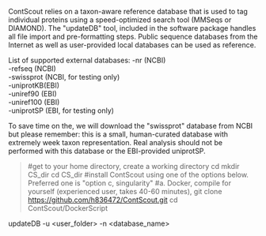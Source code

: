 ContScout relies on a taxon-aware reference database that is used to tag individual proteins using a speed-optimized search tool (MMSeqs or DIAMOND). The "updateDB" tool, included in the software package handles all file import and pre-formatting steps. Public sequence databases from the Internet as well as user-provided local databases can be used as reference. 

List of supported external databases:
-nr (NCBI)  
-refseq (NCBI)  
-swissprot (NCBI, for testing only)  
-uniprotKB(EBI)   
-uniref90 (EBI)  
-uniref100 (EBI)  
-uniprotSP (EBI, for testing only)

To save time on the, we will download the "swissprot" database from NCBI but please remember: this is a small, human-curated database with extremely week taxon representation. Real analysis should not be performed with this database or the EBI-provided uniprotSP.

>#get to your home directory, create a working directory
>cd
>mkdir CS_dir
>cd CS_dir
>#install ContScout using one of the options below. Preferred one is "option c, singularity"
>#a. Docker, compile for yourself (experienced user, takes 40-60 minutes),
>git clone https://github.com/h836472/ContScout.git
>cd ContScout/DockerScript
>


updateDB -u <user_folder> -n <database_name>
